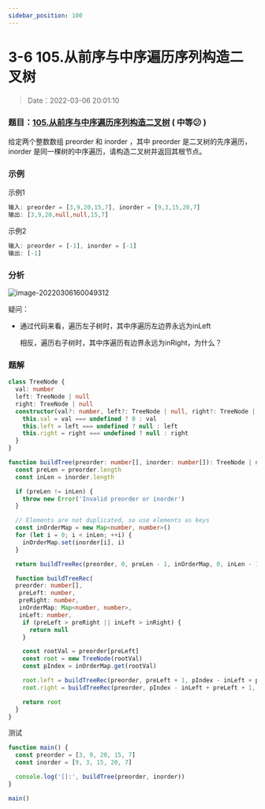 ```yaml
---
sidebar_position: 100
---
```


# 3-6 105.从前序与中序遍历序列构造二叉树

> Date：2022-03-06 20:01:10

### 题目：[105.从前序与中序遍历序列构造二叉树](https://leetcode-cn.com/problems/construct-binary-tree-from-preorder-and-inorder-traversal/) ( 中等:confused: )

给定两个整数数组 preorder 和 inorder ，其中 preorder 是二叉树的先序遍历， inorder 是同一棵树的中序遍历，请构造二叉树并返回其根节点。

### 示例

示例1

```ts
输入: preorder = [3,9,20,15,7], inorder = [9,3,15,20,7]
输出: [3,9,20,null,null,15,7]
```

示例2

```ts
输入: preorder = [-1], inorder = [-1]
输出: [-1]
```

### 分析

![image-20220306160049312](https://gitee.com/nahaohao/pic-upload/raw/master/img/image-20220306160049312.png)

疑问：

- 通过代码来看，遍历左子树时，其中序遍历左边界永远为inLeft

  相反，遍历右子树时，其中序遍历有边界永远为inRight，为什么？

### 题解

```ts
class TreeNode {
  val: number
  left: TreeNode | null
  right: TreeNode | null
  constructor(val?: number, left?: TreeNode | null, right?: TreeNode | null) {
    this.val = val === undefined ? 0 : val
    this.left = left === undefined ? null : left
    this.right = right === undefined ? null : right
  }
}

function buildTree(preorder: number[], inorder: number[]): TreeNode | null {
  const preLen = preorder.length
  const inLen = inorder.length

  if (preLen != inLen) {
    throw new Error('Invalid preorder or inorder')
  }

  // Elements are not duplicated, so use elements as keys
  const inOrderMap = new Map<number, number>()
  for (let i = 0; i < inLen; ++i) {
    inOrderMap.set(inorder[i], i)
  }

  return buildTreeRec(preorder, 0, preLen - 1, inOrderMap, 0, inLen - 1)

  function buildTreeRec(
  preorder: number[],
   preLeft: number,
   preRight: number,
   inOrderMap: Map<number, number>,
   inLeft: number,
    if (preLeft > preRight || inLeft > inRight) {
      return null
    }

    const rootVal = preorder[preLeft]
    const root = new TreeNode(rootVal)
    const pIndex = inOrderMap.get(rootVal)

    root.left = buildTreeRec(preorder, preLeft + 1, pIndex - inLeft + preLeft, inOrderMap, inLeft, pIndex - 1)
    root.right = buildTreeRec(preorder, pIndex - inLeft + preLeft + 1, preRight, inOrderMap, pIndex + 1, inRight)

    return root
  }
}
```

测试

```ts
function main() {
  const preorder = [3, 9, 20, 15, 7]
  const inorder = [9, 3, 15, 20, 7]

  console.log('[]:', buildTree(preorder, inorder))
}

main()
```

